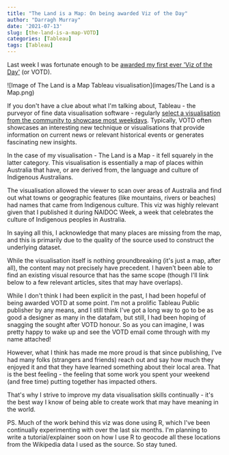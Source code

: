```yaml
---
title: "The Land is a Map: On being awarded Viz of the Day"
author: "Darragh Murray"
date: '2021-07-13'
slug: [the-land-is-a-map-VOTD]
categories: [Tableau]
tags: [Tableau]
---
```

Last week I was fortunate enough to be [awarded my first ever 'Viz of the Day'](https://public.tableau.com/en-us/gallery/land-map-place-names-indigenous-australian-origin?tab=viz-of-the-day&type=viz-of-the-day "Link to my VOTD award") (or VOTD). 

![Image of The Land is a Map Tableau visualisation](images/The Land is a Map.png)

If you don't have a clue about what I'm talking about, Tableau - the purveyor of fine data visualisation software - regularly [select a visualisation from the community to showcase most weekdays](https://public.tableau.com/en-us/gallery/?tab=viz-of-the-day&type=viz-of-the-day "Tableau's Viz of the Day gallery"). Typically, VOTD often showcases an interesting new technique or visualisations that provide information on current news or relevant historical events or generates fascinating new insights.

In the case of my visualisation - The Land is a Map - it fell squarely in the latter category. This visualisation is essentially a map of places within Australia that have, or are derived from, the language and culture of Indigenous Australians. 

The visualisation allowed the viewer to scan over areas of Australia and find out what towns or geographic features (like mountains, rivers or beaches) had names that came from Indigenous culture. This viz was highly relevant given that I published it during NAIDOC Week, a week that celebrates the culture of Indigenous peoples in Australia. 

In saying all this, I acknowledge that many places are missing from the map, and this is primarily due to the quality of the source used to construct the underlying dataset. 

While the visualisation itself is nothing groundbreaking (it's just a map, after all), the content may not precisely have precedent. I haven't been able to find an existing visual resource that has the same scope (though I'll link below to a few relevant articles, sites that may have overlaps). 

While I don't think I had been explicit in the past, I had been hopeful of being awarded VOTD at some point. I'm not a prolific Tableau Public publisher by any means, and I still think I've got a long way to go to be as good a designer as many in the datafam, but still, I had been hoping of snagging the sought after VOTD honour. So as you can imagine, I was pretty happy to wake up and see the VOTD email come through with my name attached!

However, what I think has made me more proud is that since publishing, I've had many folks (strangers and friends) reach out and say how much they enjoyed it and that they have learned something about their local area. That is the best feeling - the feeling that some work you spent your weekend (and free time) putting together has impacted others. 

That's why I strive to improve my data visualisation skills continually - it's the best way I know of being able to create work that may have meaning in the world. 

PS. Much of the work behind this viz was done using R, which I've been continually experimenting with over the last six months. I'm planning to write a tutorial/explainer soon on how I use R to geocode all these locations from the Wikipedia data I used as the source. So stay tuned.
